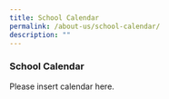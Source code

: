 ```yaml
---
title: School Calendar
permalink: /about-us/school-calendar/
description: ""
---
```


### School Calendar

Please insert calendar here.
